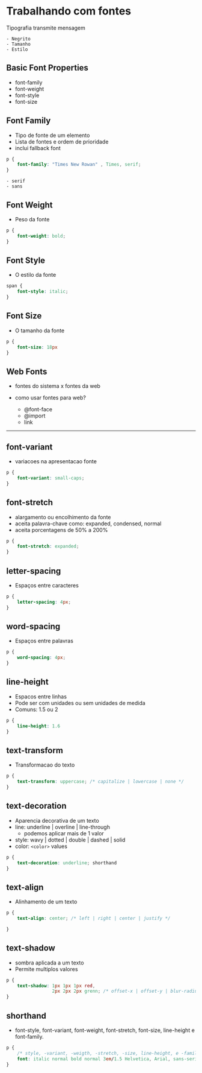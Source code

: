 # Trabalhando com fontes

Tipografia transmite mensagem

    - Negrito
    - Tamanho
    - Estilo

## Basic Font Properties

* font-family
* font-weight
* font-style
* font-size

## Font Family

* Tipo de fonte de um elemento
* Lista de fontes e ordem de prioridade
* inclui fallback font

```css
p {
    font-family: "Times New Rowan" , Times, serif;
}
```

    - serif
    - sans

## Font Weight

* Peso da fonte

``` css
p {
    font-weight: bold;
}
```

## Font Style

* O estilo da fonte

```css
span {
    font-style: italic;
}
```

## Font Size

* O tamanho da fonte

```css
p {
    font-size: 18px
}
```

## Web Fonts

- fontes do sistema x fontes da web
- como usar fontes para web?

    * @font-face
    * @import
    * link
-------------------------------------------------

## font-variant

* variacoes na apresentacao fonte

```css
p {
    font-variant: small-caps;
}
```

## font-stretch

* alargamento ou encolhimento da fonte
* aceita palavra-chave como: expanded, condensed, normal
* aceita porcentagens de 50% a 200%


```css
p {
    font-stretch: expanded;
}
```

## letter-spacing

* Espaços entre caracteres

```css
p {
    letter-spacing: 4px;
}
```

## word-spacing

* Espaços entre palavras

```css
p {
    word-spacing: 4px;
}
```

## line-height

* Espacos entre linhas
* Pode ser com unidades ou sem unidades de medida
* Comuns: 1.5 ou 2

``` css
p {
    line-height: 1.6
}
```

## text-transform

* Transformacao do texto

```css
p {
    text-transform: uppercase; /* capitalize | lowercase | none */
}
```

## text-decoration

* Aparencia decorativa de um texto
* line: underline | overline | line-through
    * podemos aplicar mais de 1 valor
* style: wavy | dotted | double | dashed | solid
* color: `<color>` values

```css
p {
    text-decoration: underline; shorthand
}
```

## text-align

* Alinhamento de um texto

``` css
p {
    text-align: center; /* left | right | center | justify */

}
```

## text-shadow

* sombra aplicada a um texto
* Permite multiplos valores

```css
p {
    text-shadow: 1px 1px 1px red,
                 2px 2px 2px grenn; /* offset-x | offset-y | blur-radius | color */
}
```

## shorthand

* font-style, font-variant, font-weight, font-stretch, font-size, line-height e font-family.

```css
p {
    /* style, -variant, -weigth, -stretch, -size, line-height, e -family */
    font: italic normal bold normal 3em/1.5 Helvetica, Arial, sans-serif;
}
```
